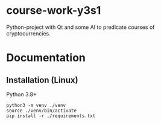 # course-work-y3s1

Python-project with Qt and some AI to predicate courses of cryptocurrencies.

# Documentation

## Installation (Linux)

Python 3.8+

```shell
python3 -m venv ./venv
source ./venv/bin/activate
pip install -r ./requirements.txt
```
